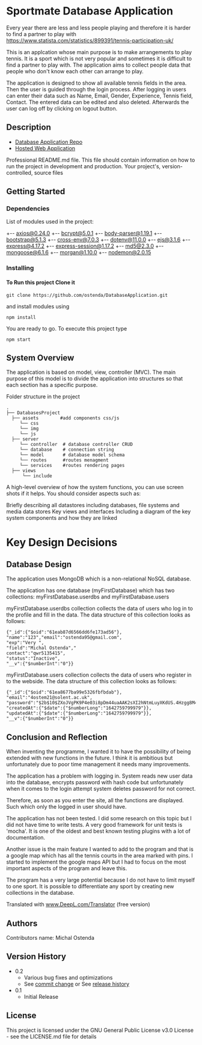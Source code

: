 # Sportmate Database Application

Every year there are less and less people playing and therefore it is harder to find a partner to play with
https://www.statista.com/statistics/899391/tennis-participation-uk/

This is an applcation whose main purpose is to make arrangements to play tennis. It is a sport which is not very popular and sometimes it is difficult to find a partner to play with. The application aims to collect people data that people who don't know each other can arrange to play. 

The application is designed to show all available tennis fields in the area. Then the user is guided through the login process. After logging in users can enter their data such as Name, Email, Gender, Experience, Tennis field, Contact. The entered data can be edited and also deleted. Afterwards the user can log off by clicking on logout button.


## Description

- [Database Application Repo](https://github.com/ostenda/DatabaseApplication "Repo")
- [Hosted Web Application](https://blooming-temple-54875.herokuapp.com/ "Hosted Web Application")

Professional README.md file. This file should contain information on how to run the project in development and production.
Your project's, version-controlled, source files

## Getting Started

### Dependencies

List of modules used in the project: 

+-- axios@0.24.0
+-- bcrypt@5.0.1
+-- body-parser@1.19.1
+-- bootstrap@5.1.3
+-- cross-env@7.0.3
+-- dotenv@11.0.0
+-- ejs@3.1.6
+-- express@4.17.2
+-- express-session@1.17.2
+-- md5@2.3.0
+-- mongoose@6.1.6
+-- morgan@1.10.0
+-- nodemon@2.0.15



### Installing

#### To Run this project Clone it 
```
git clone https://github.com/ostenda/DatabaseApplication.git
```

and install modules using
```
npm install
```

You are ready to go. To execute this project type
```
npm start
```


## System Overview


The application is based on model, view, controller (MVC). The main purpose of this model is to divide the application into structures so that each section has a specific purpose. 

Folder structure in the project


    .
    ├── DatabasesProject
      ├── assets        #add components css/js
         └── css
         └── img
         └── js
      ├── server
         └── controller  # database controller CRUD
         └── database    # connection string
         └── model       # database model schema
         └── routes      #routes menagment
         └── services    #routes rendering pages
      ├── views            
          └── include    



A high-level overview of how the system functions, you can use screen shots if it helps. You should consider aspects such as:

Briefly describing all datastores including databases, file systems and media data stores
Key views and interfaces
Including a diagram of the key system components and how they are linked



# Key Design Decisions

## Database Design

The application uses MongoDB which is a non-relational NoSQL database.

The application has one database (myFirstDatabase) which has two collections: myFirstDatabase.userdbs and myFirstDatabase.users

myFirstDatabase.userdbs collection collects the data of users who log in to the profile and fill in the data. The data structure of this collection looks as follows: 

```
{"_id":{"$oid":"61eab87d6566dd6fe173ad56"},
"name":"123","email":"ostenda95@gmail.com",
"exp":"Very ",
"field":"Michal Ostenda","
contact":"qwr5135415",
"status":"Inactive",
"__v":{"$numberInt":"0"}}
```
myFirstDatabase.users collection collects the data of users who register in to the webside. The data structure of this collection looks as follows: 

```
{"_id":{"$oid":"61ea8677ba99e5326fbfbdab"},
"email":"4ostem21@solent.ac.uk",
"password":"$2b$10$ZXoJVgPK9P4e03i8pDm44uaAAK2sXI2hNtmLuyXKdUS.4Hzgg8M4C",
"createdAt":{"$date":{"$numberLong":"1642759799979"}},
"updatedAt":{"$date":{"$numberLong":"1642759799979"}},
"__v":{"$numberInt":"0"}}
```




## Conclusion and Reflection

When inventing the programme, I wanted it to have the possibility of being extended with new functions in the future. 
I think it is ambitious but unfortunately due to poor time management it needs many improvements. 

The application has a problem with logging in.
System reads new user data into the database, encrypts password with hash code but unfortunately when it comes to the login attempt system deletes password for not correct. 

Therefore, as soon as you enter the site, all the functions are displayed. Such which only the logged in user should have.

The application has not been tested. I did some research on this topic but I did not have time to write tests. A very good framework for unit tests is 'mocha'. It is one of the oldest and best known testing plugins with a lot of documentation. 

Another issue is the main feature I wanted to add to the program and that is a google map which has all the tennis courts in the area marked with pins. I started to implement the google maps API but I had to focus on the most important aspects of the program and leave this.

The program has a very large potential because I do not have to limit myself to one sport. It is possible to differentiate any sport by creating new collections in the database. 

Translated with www.DeepL.com/Translator (free version)


## Authors

Contributors name: Michal Ostenda


## Version History

* 0.2
    * Various bug fixes and optimizations
    * See [commit change]() or See [release history]()
* 0.1
    * Initial Release

## License

This project is licensed under the GNU General Public License v3.0 License - see the LICENSE.md file for details
